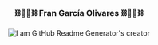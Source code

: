 <div align="center">
  <h3>⛓️⛓️‍💥⛓️ Fran García Olivares ⛓️⛓️‍💥⛓️</h3>
  <img src="https://images.unsplash.com/photo-1489910339994-ce69e94e4856?q=80&w=2597&auto=format&fit=crop&ixlib=rb-4.0.3&ixid=M3wxMjA3fDB8MHxwaG90by1wYWdlfHx8fGVufDB8fHx8fA%3D%3D" alt="I am GitHub Readme Generator's creator">
</div>
